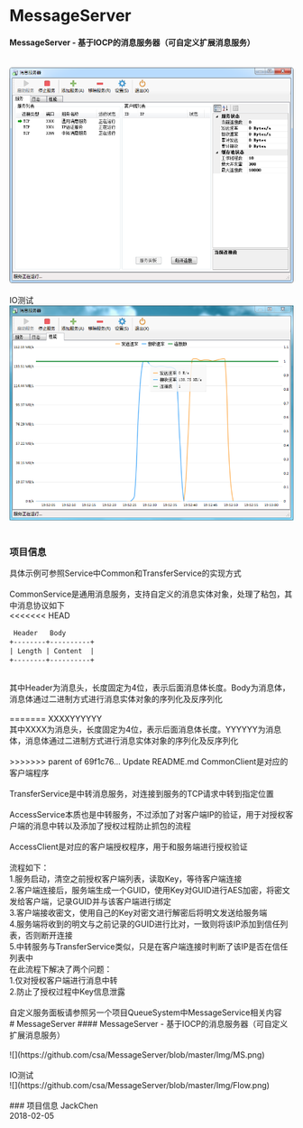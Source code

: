 ﻿# MessageServer
#### MessageServer - 基于IOCP的消息服务器（可自定义扩展消息服务）<br><br>
![](https://github.com/csa/MessageServer/blob/master/Img/MS.png)<br><br>
IO测试<br>
![](https://github.com/csa/MessageServer/blob/master/Img/Flow.png)<br><br>
### 项目信息

具体示例可参照Service中Common和TransferService的实现方式<br><br>
CommonService是通用消息服务，支持自定义的消息实体对象，处理了粘包，其中消息协议如下<br>
<<<<<<< HEAD
```
 Header   Body
+--------+----------+
| Length | Content  |
+--------+----------+
```
<br>
其中Header为消息头，长度固定为4位，表示后面消息体长度。Body为消息体，消息体通过二进制方式进行消息实体对象的序列化及反序列化<br><br>
=======
XXXXYYYYYY<br>
其中XXXX为消息头，长度固定为4位，表示后面消息体长度。YYYYYY为消息体，消息体通过二进制方式进行消息实体对象的序列化及反序列化<br><br>
>>>>>>> parent of 69f1c76... Update README.md
CommonClient是对应的客户端程序
<br><br>
TransferService是中转消息服务，对连接到服务的TCP请求中转到指定位置
<br><br>
AccessService本质也是中转服务，不过添加了对客户端IP的验证，用于对授权客户端的消息中转以及添加了授权过程防止抓包的流程
<br><br>
AccessClient是对应的客户端授权程序，用于和服务端进行授权验证<br><br>
流程如下：<br>
1.服务启动，清空之前授权客户端列表，读取Key，等待客户端连接<br>
2.客户端连接后，服务端生成一个GUID，使用Key对GUID进行AES加密，将密文发给客户端，记录GUID并与该客户端进行绑定<br>
3.客户端接收密文，使用自己的Key对密文进行解密后将明文发送给服务端<br>
4.服务端将收到的明文与之前记录的GUID进行比对，一致则将该IP添加到信任列表，否则断开连接<br>
5.中转服务与TransferService类似，只是在客户端连接时判断了该IP是否在信任列表中<br>
在此流程下解决了两个问题：<br>
1.仅对授权客户端进行消息中转<br>
2.防止了授权过程中Key信息泄露<br>
<br>
自定义服务面板请参照另一个项目QueueSystem中MessageService相关内容<br>
# MessageServer
#### MessageServer - 基于IOCP的消息服务器（可自定义扩展消息服务）<br><br>
![](https://github.com/csa/MessageServer/blob/master/Img/MS.png)<br><br>
IO测试<br>
![](https://github.com/csa/MessageServer/blob/master/Img/Flow.png)<br><br>
### 项目信息
JackChen<br>
2018-02-05
